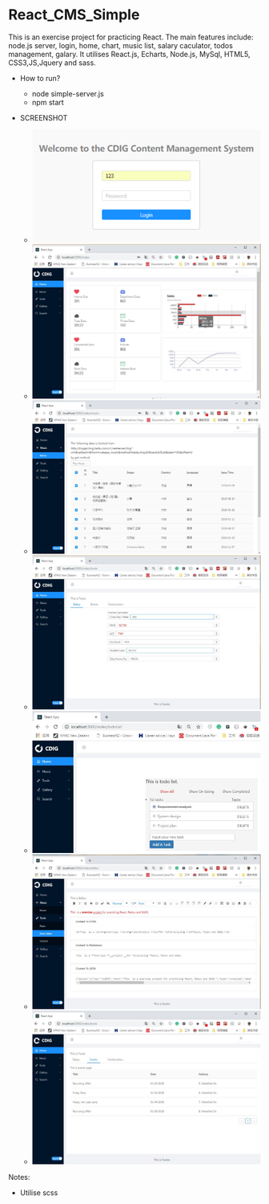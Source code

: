 # React_CMS_Simple
This is an exercise project for practicing React. The main features include: node.js server,  login, home, chart, music list, salary caculator, todos management, galary. It utilises React.js, Echarts, Node.js, MySql, HTML5, CSS3,JS,Jquery and sass.

+ How to run?
    + node simple-server.js
    + npm start
    

+ SCREENSHOT
    + ![image](https://github.com/fishinsea2014/React_CMS_Simple/blob/master/screenshot/react_login.png)
    + ![image](https://github.com/fishinsea2014/React_CMS_Simple/blob/master/screenshot/react_home..jpg)
    + ![image](https://github.com/fishinsea2014/React_CMS_Simple/blob/master/screenshot/react_music.jpg)
    + ![image](https://github.com/fishinsea2014/React_CMS_Simple/blob/master/screenshot/react_salary.jpg)
    + ![image](https://github.com/fishinsea2014/React_CMS_Simple/blob/master/screenshot/react_todo.jpg)
    + ![image](https://github.com/fishinsea2014/React_CMS_Simple/blob/master/screenshot/react_editor.jpg)
    + ![image](https://github.com/fishinsea2014/React_CMS_Simple/blob/master/screenshot/react_event.jpg)

Notes:
+ Utilise scss    
